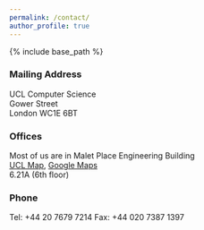 ```yaml
---
permalink: /contact/
author_profile: true
---
```


{% include base_path %}

### Mailing Address
UCL Computer Science  
Gower Street  
London WC1E 6BT

### Offices
Most of us are in Malet Place Engineering Building  
[UCL Map](http://www.ucl.ac.uk/maps?locationID=143), [Google Maps](https://goo.gl/maps/2tigC1CLCzuBgqAy6)  
6.21A (6th floor)

### Phone
Tel: +44 20 7679 7214
Fax: +44 020 7387 1397